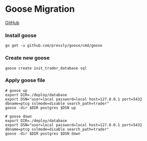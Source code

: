 Goose Migration
===

[GitHub](https://github.com/pressly/goose)

### Install goose
```
go get -u github.com/pressly/goose/cmd/goose
```

### Create new goose
```
goose create init_trader_database sql
```

### Apply goose file
```
# goose up
export DIR=./deploy/database
export DSN="user=local password=local host=127.0.0.1 port=5432 dbname=ptcg sslmode=disable search_path=trader"
goose -dir $DIR postgres $DSN up

# goose down
export DIR=./deploy/database
export DSN="user=local password=local host=127.0.0.1 port=5432 dbname=ptcg sslmode=disable search_path=trader"
goose -dir $DIR postgres $DSN down
```